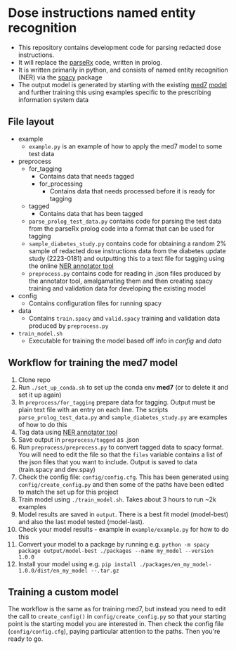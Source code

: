 # Dose instructions named entity recognition 

* This repository contains development code for parsing redacted dose instructions. 
* It will replace the [parseRx](https://phs-git.nhsnss.scot.nhs.uk/eDRIS/parseRx) code, written in prolog.
* It is written primarily in python, and consists of named entity recognition (NER) via the [spacy](https://spacy.io) package
* The output model is generated by starting with the existing [med7](https://www.sciencedirect.com/science/article/abs/pii/S0933365721000798) [model](https://huggingface.co/kormilitzin/en_core_med7_lg/tree/main) and further training this using examples specific to the prescribing information system data

## File layout

* example
    * `example.py` is an example of how to apply the med7 model to some test data
* preprocess
    * for_tagging
        * Contains data that needs tagged
        * for_processing
            * Contains data that needs processed before it is ready for tagging
    * tagged
        * Contains data that has been tagged
    * `parse_prolog_test_data.py` contains code for parsing the test data from the parseRx prolog code into a format that can be used for tagging
    * `sample_diabetes_study.py` contains code for obtaining a random 2% sample of redacted dose instructions data from the diabetes update study (2223-0181) and outputting this to a text file for tagging using the online [NER annotator tool](https://tecoholic.github.io/ner-annotator/) 
    * `preprocess.py` contains code for reading in .json files produced by the annotator tool, amalgamating them and then creating spacy training and validation data for developing the existing model
* config
    * Contains configuration files for running spacy
* data
    * Contains `train.spacy` and `valid.spacy` training and validation data produced by `preprocess.py`
* `train_model.sh` 
    * Executable for training the model based off info in *config* and *data*

## Workflow for training the med7 model

1. Clone repo
2. Run `./set_up_conda.sh` to set up the conda env **med7** (or to delete it and set it up again)
3. In `preprocess/for_tagging` prepare data for tagging. Output must be plain text file with an entry on each line. The scripts `parse_prolog_test_data.py` and `sample_diabetes_study.py` are examples of how to do this
4. Tag data using [NER annotator tool](https://tecoholic.github.io/ner-annotator/) 
5. Save output in `preprocess/tagged` as .json
6. Run `preprocess/preprocess.py` to convert tagged data to spacy format. You will need to edit the file so that the `files` variable contains a list of the json files that you want to include. Output is saved to data (train.spacy and dev.spay)
7. Check the config file: `config/config.cfg`. This has been generated using `config/create_config.py` and then some of the paths have been edited to match the set up for this project
8. Train model using `./train_model.sh`. Takes about 3 hours to run ~2k examples
9. Model results are saved in `output`. There is a best fit model (model-best) and also the last model tested (model-last).
9. Check your model results - example in `example/example.py` for how to do this
10. Convert your model to a package by running e.g. `python -m spacy package output/model-best ./packages --name my_model --version 1.0.0`
11. Install your model using e.g. `pip install ./packages/en_my_model-1.0.0/dist/en_my_model --.tar.gz`

## Training a custom model

The workflow is the same as for training med7, but instead you need to edit the call to `create_config()` in `config/create_config.py` so that your starting point is the starting model you are interested in. Then check the config file (`config/config.cfg`), paying particular attention to the paths. Then you're ready to go.
